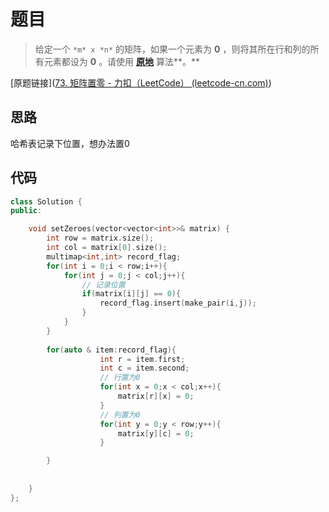 # 题目

> 给定一个 `*m* x *n*` 的矩阵，如果一个元素为 **0** ，则将其所在行和列的所有元素都设为 **0** 。请使用 **[原地](http://baike.baidu.com/item/原地算法)** 算法**。**

[原题链接]([73. 矩阵置零 - 力扣（LeetCode） (leetcode-cn.com)](https://leetcode-cn.com/problems/set-matrix-zeroes/))

## 思路

哈希表记录下位置，想办法置0

## 代码

```cpp
class Solution {
public:

    void setZeroes(vector<vector<int>>& matrix) {
        int row = matrix.size();
        int col = matrix[0].size();
        multimap<int,int> record_flag;
        for(int i = 0;i < row;i++){
            for(int j = 0;j < col;j++){
                // 记录位置
                if(matrix[i][j] == 0){
                    record_flag.insert(make_pair(i,j));                    
                }
            }
        }
        
        for(auto & item:record_flag){
                    int r = item.first;
                    int c = item.second;
                    // 行置为0
                    for(int x = 0;x < col;x++){
                        matrix[r][x] = 0;
                    }
                    // 列置为0
                    for(int y = 0;y < row;y++){
                        matrix[y][c] = 0;
                    }    

        }
        
        
    }
};
```

